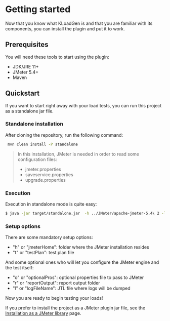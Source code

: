 # Getting started

Now that you know what KLoadGen is and that you are familiar with its components, you can install the plugin and put it to work.

## Prerequisites

You will need these tools to start using the plugin:

- JDK/JRE 11+
- JMeter 5.4+
- Maven

## Quickstart

If you want to start right away with your load tests, you can run this project as a standalone jar file.

### Standalone installation

After cloning the repository, run the following command:

```bash
 mvn clean install -P standalone
```
> In this installation, JMeter is needed in order to read some configuration files:
>
> - jmeter.properties
> - saveservice.properties
> - upgrade.properties 

### Execution 

Execution in standalone mode is quite easy:

```bash
$ java -jar target/standalone.jar  -h ../JMeter/apache-jmeter-5.4\ 2 -l ../logs/results.log -t ../Example-Test-Plan.jmx -r ../logs
```

### Setup options

There are some mandatory setup options:

- "h" or "jmeterHome": folder where the JMeter installation resides
- "t" or "testPlan": test plan file

And some optional ones who will let you configure the JMeter engine and the test itself:

- "o" or "optionalPros": optional properties file to pass to JMeter
- "r" or "reportOutput": report output folder
- "l" or "logFileName": JTL file where logs will be dumped

Now you are ready to begin testing your loads!

If you prefer to install the project as a JMeter plugin jar file, see the [Installation as a JMeter library](installation.md#installation-as-a-jmeter-library) page.

